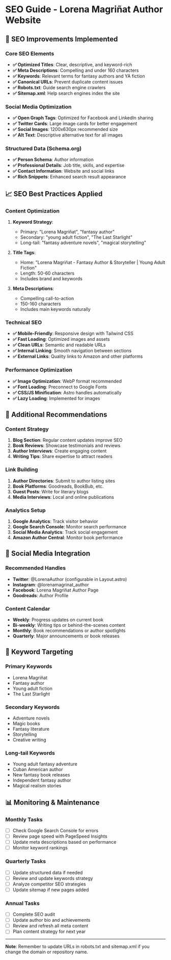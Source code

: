 # SEO Guide - Lorena Magriñat Author Website

## 🚀 SEO Improvements Implemented

### Core SEO Elements
- **✅ Optimized Titles**: Clear, descriptive, and keyword-rich
- **✅ Meta Descriptions**: Compelling and under 160 characters
- **✅ Keywords**: Relevant terms for fantasy authors and YA fiction
- **✅ Canonical URLs**: Prevent duplicate content issues
- **✅ Robots.txt**: Guide search engine crawlers
- **✅ Sitemap.xml**: Help search engines index the site

### Social Media Optimization
- **✅ Open Graph Tags**: Optimized for Facebook and LinkedIn sharing
- **✅ Twitter Cards**: Large image cards for better engagement
- **✅ Social Images**: 1200x630px recommended size
- **✅ Alt Text**: Descriptive alternative text for all images

### Structured Data (Schema.org)
- **✅ Person Schema**: Author information
- **✅ Professional Details**: Job title, skills, and expertise
- **✅ Contact Information**: Website and social links
- **✅ Rich Snippets**: Enhanced search result appearance

## 📈 SEO Best Practices Applied

### Content Optimization
1. **Keyword Strategy**:
   - Primary: "Lorena Magriñat", "fantasy author"
   - Secondary: "young adult fiction", "The Last Starlight"
   - Long-tail: "fantasy adventure novels", "magical storytelling"

2. **Title Tags**:
   - Home: "Lorena Magriñat - Fantasy Author & Storyteller | Young Adult Fiction"
   - Length: 50-60 characters
   - Includes brand and keywords

3. **Meta Descriptions**:
   - Compelling call-to-action
   - 150-160 characters
   - Includes main keywords naturally

### Technical SEO
- **✅ Mobile-Friendly**: Responsive design with Tailwind CSS
- **✅ Fast Loading**: Optimized images and assets
- **✅ Clean URLs**: Semantic and readable URLs
- **✅ Internal Linking**: Smooth navigation between sections
- **✅ External Links**: Quality links to Amazon and other platforms

### Performance Optimization
- **✅ Image Optimization**: WebP format recommended
- **✅ Font Loading**: Preconnect to Google Fonts
- **✅ CSS/JS Minification**: Astro handles automatically
- **✅ Lazy Loading**: Implemented for images

## 🔧 Additional Recommendations

### Content Strategy
1. **Blog Section**: Regular content updates improve SEO
2. **Book Reviews**: Showcase testimonials and reviews
3. **Author Interviews**: Create engaging content
4. **Writing Tips**: Share expertise to attract readers

### Link Building
1. **Author Directories**: Submit to author listing sites
2. **Book Platforms**: Goodreads, BookBub, etc.
3. **Guest Posts**: Write for literary blogs
4. **Media Interviews**: Local and online publications

### Analytics Setup
1. **Google Analytics**: Track visitor behavior
2. **Google Search Console**: Monitor search performance
3. **Social Media Analytics**: Track social engagement
4. **Amazon Author Central**: Monitor book performance

## 📱 Social Media Integration

### Recommended Handles
- **Twitter**: @LorenaAuthor (configurable in Layout.astro)
- **Instagram**: @lorenamagrinat_author
- **Facebook**: Lorena Magriñat Author Page
- **Goodreads**: Author Profile

### Content Calendar
- **Weekly**: Progress updates on current book
- **Bi-weekly**: Writing tips or behind-the-scenes content
- **Monthly**: Book recommendations or author spotlights
- **Quarterly**: Major announcements or book releases

## 🎯 Keyword Targeting

### Primary Keywords
- Lorena Magriñat
- Fantasy author
- Young adult fiction
- The Last Starlight

### Secondary Keywords
- Adventure novels
- Magic books
- Fantasy literature
- Storytelling
- Creative writing

### Long-tail Keywords
- Young adult fantasy adventure
- Cuban American author
- New fantasy book releases
- Independent fantasy author
- Magical realism stories

## 📊 Monitoring & Maintenance

### Monthly Tasks
- [ ] Check Google Search Console for errors
- [ ] Review page speed with PageSpeed Insights
- [ ] Update meta descriptions based on performance
- [ ] Monitor keyword rankings

### Quarterly Tasks
- [ ] Update structured data if needed
- [ ] Review and update keywords strategy
- [ ] Analyze competitor SEO strategies
- [ ] Update sitemap if new pages added

### Annual Tasks
- [ ] Complete SEO audit
- [ ] Update author bio and achievements
- [ ] Review and refresh all meta content
- [ ] Plan content strategy for next year

---

**Note**: Remember to update URLs in robots.txt and sitemap.xml if you change the domain or repository name.
